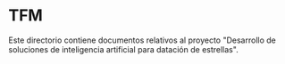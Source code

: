 # TFM

Este directorio contiene documentos relativos al proyecto "Desarrollo de soluciones de inteligencia artificial para datación de estrellas".
